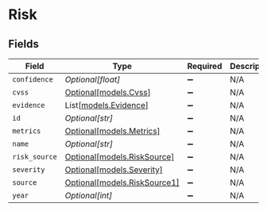 # Risk


## Fields

| Field                                                    | Type                                                     | Required                                                 | Description                                              |
| -------------------------------------------------------- | -------------------------------------------------------- | -------------------------------------------------------- | -------------------------------------------------------- |
| `confidence`                                             | *Optional[float]*                                        | :heavy_minus_sign:                                       | N/A                                                      |
| `cvss`                                                   | [Optional[models.Cvss]](../models/cvss.md)               | :heavy_minus_sign:                                       | N/A                                                      |
| `evidence`                                               | List[[models.Evidence](../models/evidence.md)]           | :heavy_minus_sign:                                       | N/A                                                      |
| `id`                                                     | *Optional[str]*                                          | :heavy_minus_sign:                                       | N/A                                                      |
| `metrics`                                                | [Optional[models.Metrics]](../models/metrics.md)         | :heavy_minus_sign:                                       | N/A                                                      |
| `name`                                                   | *Optional[str]*                                          | :heavy_minus_sign:                                       | N/A                                                      |
| `risk_source`                                            | [Optional[models.RiskSource]](../models/risksource.md)   | :heavy_minus_sign:                                       | N/A                                                      |
| `severity`                                               | [Optional[models.Severity]](../models/severity.md)       | :heavy_minus_sign:                                       | N/A                                                      |
| `source`                                                 | [Optional[models.RiskSource1]](../models/risksource1.md) | :heavy_minus_sign:                                       | N/A                                                      |
| `year`                                                   | *Optional[int]*                                          | :heavy_minus_sign:                                       | N/A                                                      |